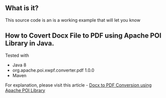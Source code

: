 ## What is it?
This source code is an is a working example that will let you know 
## How to Covert Docx File to PDF using Apache POI Library in Java. 
 
Tested with

* Java 8
* org.apache.poi.xwpf.converter.pdf 1.0.0
* Maven

For explanation, please visit this article - [Docx to PDF Conversion using Apache POI Library](https://rdtschools.com/covert-docx-file-pdf-using-apache-poi-library-java/)
